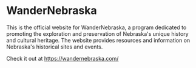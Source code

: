# WanderNebraska

This is the official website for WanderNebraska, a program dedicated to promoting the exploration and preservation of Nebraska's unique history and cultural heritage. The website provides resources and information on Nebraska's historical sites and events.

Check it out at https://wandernebraska.com/
